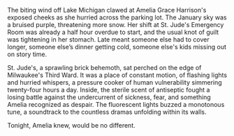 The biting wind off Lake Michigan clawed at Amelia Grace Harrison's exposed cheeks as she hurried across the parking lot. The January sky was a bruised purple, threatening more snow. Her shift at St. Jude's Emergency Room was already a half hour overdue to start, and the usual knot of guilt was tightening in her stomach. Late meant someone else had to cover longer, someone else’s dinner getting cold, someone else's kids missing out on story time.

St. Jude's, a sprawling brick behemoth, sat perched on the edge of Milwaukee's Third Ward. It was a place of constant motion, of flashing lights and hurried whispers, a pressure cooker of human vulnerability simmering twenty-four hours a day. Inside, the sterile scent of antiseptic fought a losing battle against the undercurrent of sickness, fear, and something Amelia recognized as despair. The fluorescent lights buzzed a monotonous tune, a soundtrack to the countless dramas unfolding within its walls.

Tonight, Amelia knew, would be no different.
